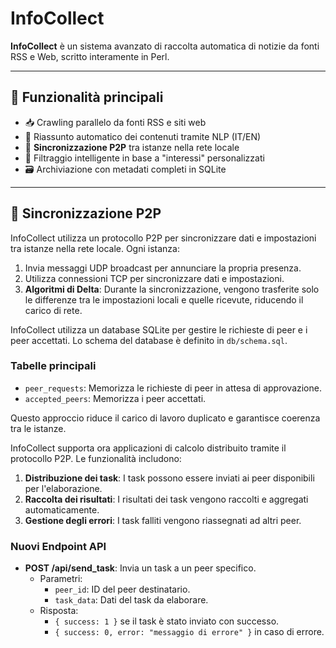 # InfoCollect

**InfoCollect** è un sistema avanzato di raccolta automatica di notizie da fonti RSS e Web, scritto interamente in Perl.

---

## 🧠 Funzionalità principali

- 📥 Crawling parallelo da fonti RSS e siti web
- 🧾 Riassunto automatico dei contenuti tramite NLP (IT/EN)
- 🔄 **Sincronizzazione P2P** tra istanze nella rete locale
- 🧠 Filtraggio intelligente in base a "interessi" personalizzati
- 🗃️ Archiviazione con metadati completi in SQLite

---

## 🔄 Sincronizzazione P2P

InfoCollect utilizza un protocollo P2P per sincronizzare dati e impostazioni tra istanze nella rete locale. Ogni istanza:

1. Invia messaggi UDP broadcast per annunciare la propria presenza.
2. Utilizza connessioni TCP per sincronizzare dati e impostazioni.
3. **Algoritmi di Delta**: Durante la sincronizzazione, vengono trasferite solo le differenze tra le impostazioni locali e quelle ricevute, riducendo il carico di rete.

InfoCollect utilizza un database SQLite per gestire le richieste di peer e i peer accettati. Lo schema del database è definito in `db/schema.sql`.

### Tabelle principali

- `peer_requests`: Memorizza le richieste di peer in attesa di approvazione.
- `accepted_peers`: Memorizza i peer accettati.

Questo approccio riduce il carico di lavoro duplicato e garantisce coerenza tra le istanze.

InfoCollect supporta ora applicazioni di calcolo distribuito tramite il protocollo P2P. Le funzionalità includono:

1. **Distribuzione dei task**: I task possono essere inviati ai peer disponibili per l'elaborazione.
2. **Raccolta dei risultati**: I risultati dei task vengono raccolti e aggregati automaticamente.
3. **Gestione degli errori**: I task falliti vengono riassegnati ad altri peer.

### Nuovi Endpoint API

- **POST /api/send_task**: Invia un task a un peer specifico.
  - Parametri:
    - `peer_id`: ID del peer destinatario.
    - `task_data`: Dati del task da elaborare.
  - Risposta:
    - `{ success: 1 }` se il task è stato inviato con successo.
    - `{ success: 0, error: "messaggio di errore" }` in caso di errore.
